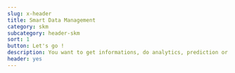 ```yaml
---
slug: x-header
title: Smart Data Management
category: skm
subcategory: header-skm
sort: 1
button: Let's go !
description: You want to get informations, do analytics, prediction or AI ? You first need to clean and unify your data ! <br> Discover our awesome platform which makes easy the first steps of Data processing
header: yes
---
```


